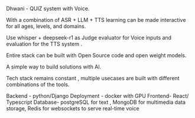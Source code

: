 Dhwani - QUIZ system with Voice.

With a combination of ASR + LLM + TTS 
learning can be made interactive for all ages, levels, and domains.

Use whisper + deepseek-r1 as Judge evaluator for Voice inputs and evaluation for the TTS system .

Entire stack can be built with Open Source code and open weight models.

A simple way to build solutions with AI.

Tech stack remains constant , multiple  usecases are built with different combinations of the tools.

Backend - python/Django
Deployment - docker with GPU
Frontend- React/ Typescript
Database- 
postgreSQL for text ,
MongoDB for multimedia data storage,
Redis for websockets to serve real-time voice